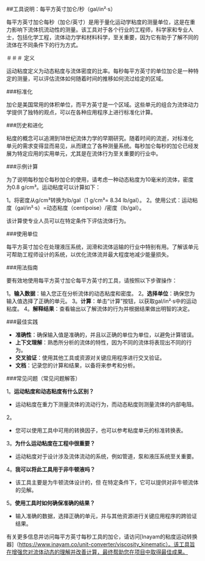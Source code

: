 ##工具说明：每平方英寸加仑/秒（gal/in²·s）

每平方英寸加仑每秒（加仑/英寸）是用于量化运动学粘度的测量单位，这是在重力影响下流体抗流动性的测量。该工具对于各个行业的工程师，科学家和专业人士，包括化学工程，流体动力学和材料科学，至关重要，因为它有助于了解不同的流体在不同条件下的行为方式。

＃＃＃ 定义

运动粘度定义为动态粘度与流体密度的比率。每秒每平方英寸的单位加仑是一种特定的测量，可以评估流体如何随着时间的推移如何流过给定的区域。

###标准化

加仑是美国常用的体积单位，而平方英寸是一个区域。这些单元的组合为流体动力学提供了独特的观点，可以在各种应用程序上进行标准化计算。

###历史和进化

粘度的概念可以追溯到18世纪流体力学的早期研究。随着时间的流逝，对标准化单元的需求变得显而易见，从而建立了各种测量系统。每秒加仑每秒的加仑已经发展为特定应用的实用单元，尤其是在流体行为至关重要的行业中。

###示例计算

为了说明每秒加仑每秒加仑的使用，请考虑一种动态粘度为10毫米的流体，密度为0.8 g/cm³。运动粘度可以计算如下：

1。将密度从g/cm³转换为lb/gal（1 g/cm³= 8.34 lb/gal）。
2。使用公式：运动粘度（gal/in²·s）=动态粘度（centipoise）/密度（lb/gal）。

该计算使专业人员可以在特定条件下评估流体行为。

###使用单位

每平方英寸加仑在处理液压系统，润滑和流体运输的行业中特别有用。了解该单元可帮助工程师设计的系统，以优化流体流并最大程度地减少能量损失。

###用法指南

要有效地使用每平方英寸加仑每平方英寸的工具，请按照以下步骤操作：

1。**输入数据**：输入您正在分析流体的动态粘度和密度。
2。**选择单位**：确保您为输入值选择了正确的单元。
3。**计算**：单击“计算”按钮，以获取gal/in²·s中的运动粘度。
4。**解释结果**：查看输出以了解流体的行为并根据结果做出明智的决定。

###最佳实践

-  **准确性**：确保输入值是准确的，并且以正确的单位为单位，以避免计算错误。
-  **上下文理解**：熟悉所分析的流体的特性，因为不同的流体将表现出不同的行为。
-  **交叉验证**：使用其他工具或资源对关键应用程序进行交叉验证。
-  **文档**：记录您的计算和结果，以备将来参考和分析。

###常见问题（常见问题解答）

1。**运动粘度和动态粘度有什么区别？**
- 运动粘度在重力下测量流体的流动行为，而动态粘度则测量流体的内部电阻。

2。
- 您可以使用工具中可用的转换因子，也可以参考粘度单元的标准转换表。

3。**为什么运动粘度在工程中很重要？**
- 运动粘度对于设计涉及流体流动的系统，例如管道，泵和液压系统至关重要。

4。**我可以将此工具用于非牛顿液吗？**
- 该工具主要是为牛顿流体设计的，但 在特定条件下，它可以提供对非牛顿流体的见解。

5。**使用工具时如何确保准确的结果？**
- 输入准确的数据，选择正确的单元，并与其他资源进行关键应用程序的跨验证结果。

有关更多信息并访问每平方英寸每秒工具的加仑，请访问[Inayam的粘度运动转换器]（https://www.inayam.co/unit-converter/viscosity_kinematic）。该工具旨在增强您对流体动态的理解并改善计算，最终帮助您在项目中取得最佳成果。